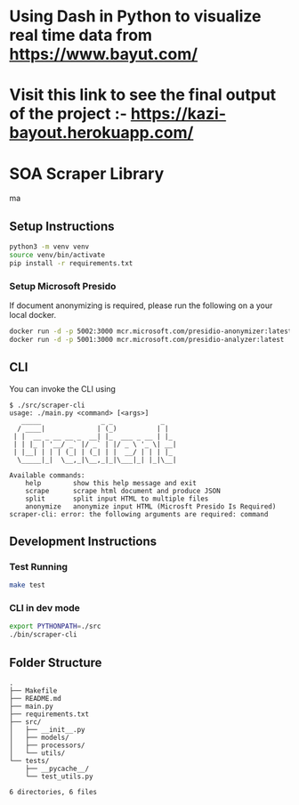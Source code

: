 # Using Dash in Python to visualize real time data from https://www.bayut.com/
# Visit this link to see the final output of the project :- https://kazi-bayout.herokuapp.com/


# SOA Scraper Library
ma
## Setup Instructions

```sh
python3 -m venv venv
source venv/bin/activate
pip install -r requirements.txt
```

### Setup Microsoft Presido
If document anonymizing is required, please run the following on a your local docker.
```sh
docker run -d -p 5002:3000 mcr.microsoft.com/presidio-anonymizer:latest
docker run -d -p 5001:3000 mcr.microsoft.com/presidio-analyzer:latest
```

## CLI

You can invoke the CLI using
```
$ ./src/scraper-cli                                                                    
usage: ./main.py <command> [<args>]
   _____               _ _            _   
  / ____|             | (_)          | |  
 | |  __ _ __ __ _  __| |_  ___ _ __ | |_ 
 | | |_ | '__/ _` |/ _` | |/ _ \ '_ \| __|
 | |__| | | | (_| | (_| | |  __/ | | | |_ 
  \_____|_|  \__,_|\__,_|_|\___|_| |_|\__|

Available commands:
    help        show this help message and exit
    scrape      scrape html document and produce JSON
    split       split input HTML to multiple files
    anonymize   anonymize input HTML (Microsft Presido Is Required)
scraper-cli: error: the following arguments are required: command
```

## Development Instructions

### Test Running

```sh
make test
```

### CLI in dev mode
```sh
export PYTHONPATH=./src
./bin/scraper-cli
```

## Folder Structure

```
.
├── Makefile
├── README.md
├── main.py
├── requirements.txt
├── src/
│   ├── __init__.py
│   ├── models/
│   ├── processors/
│   └── utils/
└── tests/
    ├── __pycache__/
    └── test_utils.py

6 directories, 6 files
```
